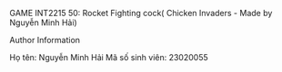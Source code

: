 GAME INT2215 50: Rocket Fighting cock( Chicken Invaders - Made by Nguyễn Minh Hải)

Author Information

Họ tên: Nguyễn Minh Hải
Mã số sinh viên: 23020055
